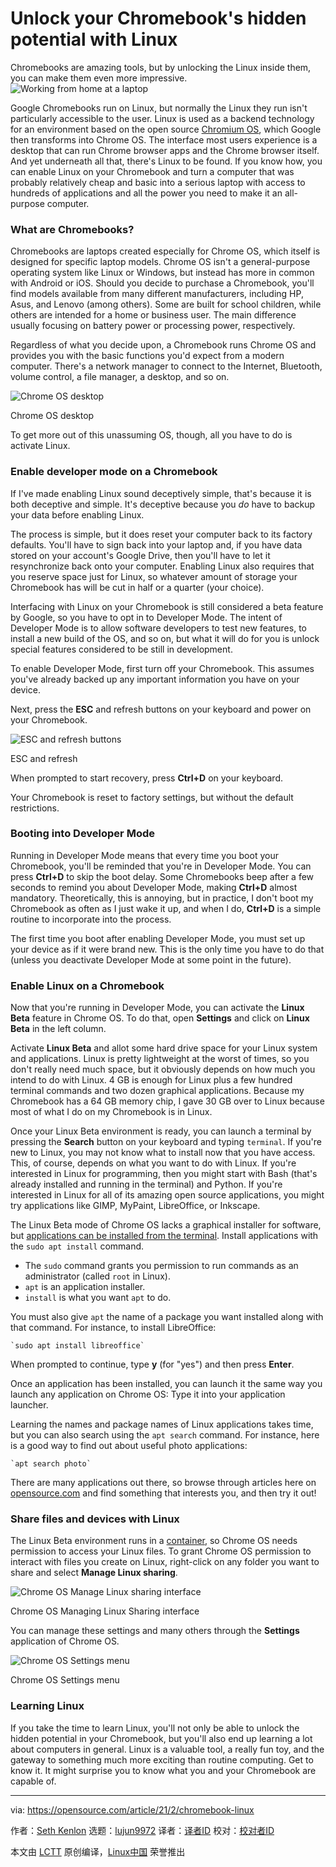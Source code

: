 [#]: collector: (lujun9972)
[#]: translator: (max27149)
[#]: reviewer: ( )
[#]: publisher: ( )
[#]: url: ( )
[#]: subject: (Unlock your Chromebook's hidden potential with Linux)
[#]: via: (https://opensource.com/article/21/2/chromebook-linux)
[#]: author: (Seth Kenlon https://opensource.com/users/seth)

Unlock your Chromebook's hidden potential with Linux
======
Chromebooks are amazing tools, but by unlocking the Linux inside them,
you can make them even more impressive.
![Working from home at a laptop][1]

Google Chromebooks run on Linux, but normally the Linux they run isn't particularly accessible to the user. Linux is used as a backend technology for an environment based on the open source [Chromium OS][2], which Google then transforms into Chrome OS. The interface most users experience is a desktop that can run Chrome browser apps and the Chrome browser itself. And yet underneath all that, there's Linux to be found. If you know how, you can enable Linux on your Chromebook and turn a computer that was probably relatively cheap and basic into a serious laptop with access to hundreds of applications and all the power you need to make it an all-purpose computer.

### What are Chromebooks?

Chromebooks are laptops created especially for Chrome OS, which itself is designed for specific laptop models. Chrome OS isn't a general-purpose operating system like Linux or Windows, but instead has more in common with Android or iOS. Should you decide to purchase a Chromebook, you'll find models available from many different manufacturers, including HP, Asus, and Lenovo (among others). Some are built for school children, while others are intended for a home or business user. The main difference usually focusing on battery power or processing power, respectively.

Regardless of what you decide upon, a Chromebook runs Chrome OS and provides you with the basic functions you'd expect from a modern computer. There's a network manager to connect to the Internet, Bluetooth, volume control, a file manager, a desktop, and so on.

![Chrome OS desktop][3]

Chrome OS desktop

To get more out of this unassuming OS, though, all you have to do is activate Linux.

### Enable developer mode on a Chromebook

If I've made enabling Linux sound deceptively simple, that's because it is both deceptive and simple. It's deceptive because you _do_ have to backup your data before enabling Linux.

The process is simple, but it does reset your computer back to its factory defaults. You'll have to sign back into your laptop and, if you have data stored on your account's Google Drive, then you'll have to let it resynchronize back onto your computer. Enabling Linux also requires that you reserve space just for Linux, so whatever amount of storage your Chromebook has will be cut in half or a quarter (your choice).

Interfacing with Linux on your Chromebook is still considered a beta feature by Google, so you have to opt in to Developer Mode. The intent of Developer Mode is to allow software developers to test new features, to install a new build of the OS, and so on, but what it will do for you is unlock special features considered to be still in development.

To enable Developer Mode, first turn off your Chromebook. This assumes you've already backed up any important information you have on your device.

Next, press the **ESC** and refresh buttons on your keyboard and power on your Chromebook.

![ESC and refresh buttons][4]

ESC and refresh

When prompted to start recovery, press **Ctrl+D** on your keyboard.

Your Chromebook is reset to factory settings, but without the default restrictions.

### Booting into Developer Mode

Running in Developer Mode means that every time you boot your Chromebook, you'll be reminded that you're in Developer Mode. You can press **Ctrl+D** to skip the boot delay. Some Chromebooks beep after a few seconds to remind you about Developer Mode, making **Ctrl+D** almost mandatory. Theoretically, this is annoying, but in practice, I don't boot my Chromebook as often as I just wake it up, and when I do, **Ctrl+D** is a simple routine to incorporate into the process.

The first time you boot after enabling Developer Mode, you must set up your device as if it were brand new. This is the only time you have to do that (unless you deactivate Developer Mode at some point in the future).

### Enable Linux on a Chromebook

Now that you're running in Developer Mode, you can activate the **Linux Beta** feature in Chrome OS. To do that, open **Settings** and click on **Linux Beta** in the left column.

Activate **Linux Beta** and allot some hard drive space for your Linux system and applications. Linux is pretty lightweight at the worst of times, so you don't really need much space, but it obviously depends on how much you intend to do with Linux. 4 GB is enough for Linux plus a few hundred terminal commands and two dozen graphical applications. Because my Chromebook has a 64 GB memory chip, I gave 30 GB over to Linux because most of what I do on my Chromebook is in Linux.

Once your Linux Beta environment is ready, you can launch a terminal by pressing the **Search** button on your keyboard and typing `terminal`. If you're new to Linux, you may not know what to install now that you have access. This, of course, depends on what you want to do with Linux. If you're interested in Linux for programming, then you might start with Bash (that's already installed and running in the terminal) and Python. If you're interested in Linux for all of its amazing open source applications, you might try applications like GIMP, MyPaint, LibreOffice, or Inkscape.

The Linux Beta mode of Chrome OS lacks a graphical installer for software, but [applications can be installed from the terminal][5]. Install applications with the `sudo apt install` command.

  * The `sudo` command grants you permission to run commands as an administrator (called `root` in Linux).
  * `apt` is an application installer.
  * `install` is what you want `apt` to do.



You must also give `apt` the name of a package you want installed along with that command. For instance, to install LibreOffice:


```
`sudo apt install libreoffice`
```

When prompted to continue, type **y** (for "yes") and then press **Enter**.

Once an application has been installed, you can launch it the same way you launch any application on Chrome OS: Type it into your application launcher.

Learning the names and package names of Linux applications takes time, but you can also search using the `apt search` command. For instance, here is a good way to find out about useful photo applications:


```
`apt search photo`
```

There are many applications out there, so browse through articles here on [opensource.com][6] and find something that interests you, and then try it out!

### Share files and devices with Linux

The Linux Beta environment runs in a [container][7], so Chrome OS needs permission to access your Linux files. To grant Chrome OS permission to interact with files you create on Linux, right-click on any folder you want to share and select **Manage Linux sharing**.

![Chrome OS Manage Linux sharing interface][8]

Chrome OS Managing Linux Sharing interface

You can manage these settings and many others through the **Settings** application of Chrome OS.

![Chrome OS Settings menu][9]

Chrome OS Settings menu

### Learning Linux

If you take the time to learn Linux, you'll not only be able to unlock the hidden potential in your Chromebook, but you'll also end up learning a lot about computers in general. Linux is a valuable tool, a really fun toy, and the gateway to something much more exciting than routine computing. Get to know it. It might surprise you to know what you and your Chromebook are capable of.

--------------------------------------------------------------------------------

via: https://opensource.com/article/21/2/chromebook-linux

作者：[Seth Kenlon][a]
选题：[lujun9972][b]
译者：[译者ID](https://github.com/译者ID)
校对：[校对者ID](https://github.com/校对者ID)

本文由 [LCTT](https://github.com/LCTT/TranslateProject) 原创编译，[Linux中国](https://linux.cn/) 荣誉推出

[a]: https://opensource.com/users/seth
[b]: https://github.com/lujun9972
[1]: https://opensource.com/sites/default/files/styles/image-full-size/public/lead-images/wfh_work_home_laptop_work.png?itok=VFwToeMy (Working from home at a laptop)
[2]: https://www.chromium.org/chromium-os
[3]: https://opensource.com/sites/default/files/chromeos.png
[4]: https://opensource.com/sites/default/files/esc-refresh.png
[5]: https://opensource.com/article/18/1/how-install-apps-linux
[6]: https://opensource.com/tags/linux
[7]: https://opensource.com/resources/what-are-linux-containers
[8]: https://opensource.com/sites/default/files/chromeos-manage-linux-sharing.png
[9]: https://opensource.com/sites/default/files/chromeos-beta-linux.png

